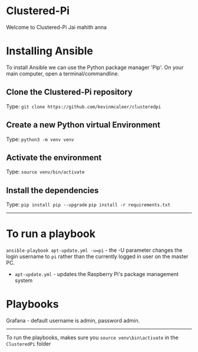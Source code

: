 # Clustered-Pi
Welcome to Clustered-Pi Jai mahith anna

# Installing Ansible
To install Ansible we can use the Python package manager 'Pip'. On your main computer, open a terminal/commandline.

## Clone the Clustered-Pi repository
Type:
`git clone https://github.com/kevinmcaleer/clusteredpi`

## Create a new Python virtual Environment
Type:
`python3 -m venv venv`

## Activate the environment
Type:
`source venv/bin/activate`

## Install the dependencies
Type:
`pip install pip --upgrade`
`pip install -r requirements.txt`

---

# To run a playbook
`ansible-playbook apt-update.yml -u=pi` - the -U parameter changes the login username to `pi` rather than the currently logged in user on the master PC.

* `apt-update.yml` - updates the Raspberry Pi's package management system 


# Playbooks
Grafana - default username is admin, password admin.

---
To run the playbooks, makes sure you `source venv\bin\activate` in the `ClusteredPi` folder
